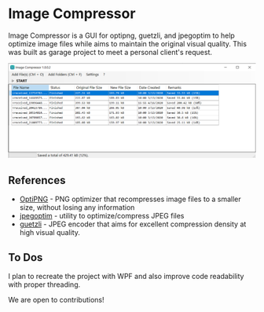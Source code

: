 # Image Compressor

Image Compressor is a GUI for optipng, guetzli, and jpegoptim to help optimize image files while aims to maintain the original visual quality. This was built as garage project to meet a personal client's request.

![Screenshot](/Screenshot.png "Home Screenshot")

## References

 * [OptiPNG](http://optipng.sourceforge.net/) - PNG optimizer that recompresses image files to a smaller size, without losing any information
 * [jpegoptim](https://github.com/tjko/jpegoptim) - utility to optimize/compress JPEG files
 * [guetzli](https://github.com/google/guetzli/) - JPEG encoder that aims for excellent compression density at high visual quality.

## To Dos

I plan to recreate the project with WPF and also improve code readability with proper threading.

We are open to contributions!